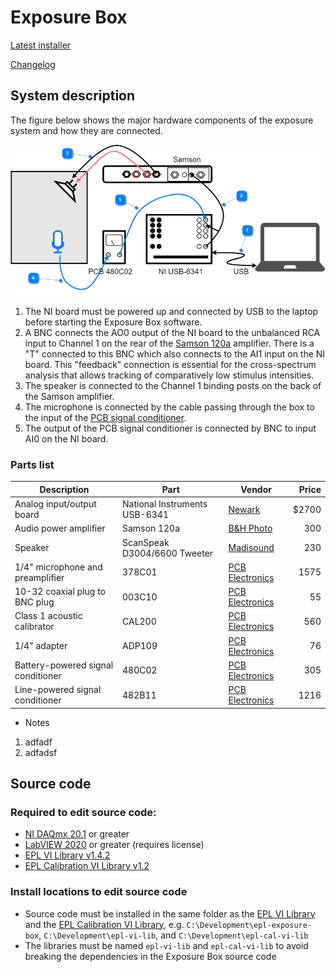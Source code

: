 # Exposure Box

[Latest installer](https://github.com/EPL-Engineering/epl-exposure-box/releases/download/v1.10/Exposure_Box_1-10.exe)

[Changelog](CHANGELOG.md)

## System description
The figure below shows the major hardware components of the exposure system and how they are connected.

![alt text](https://github.com/EPL-Engineering/epl-exposure-box/blob/main/Images/system-overview.png)
1. The NI board must be powered up and connected by USB to the laptop before starting the Exposure Box software.
2. A BNC connects the AO0 output of the NI board to the unbalanced RCA input to Channel 1 on the rear of the [Samson 120a](https://storage.googleapis.com/samson-production/uploads/documents/Servo120a_ownman_v1_2.pdf) amplifier. There is a "T" connected to this BNC which also connects to the AI1 input on the NI board. This "feedback" connection is essential for the cross-spectrum analysis that allows tracking of comparatively low stimulus intensities.
3. The speaker is connected to the Channel 1 binding posts on the back of the Samson amplifier.
4. The microphone is connected by the cable passing through the box to the input of the [PCB signal conditioner](https://www.pcb.com/contentStore/docs/pcb_corporate/electronics/products/manuals/480c02.pdf).
5. The output of the PCB signal conditioner is connected by BNC to input AI0 on the NI board.

### Parts list

| Description | Part | Vendor | Price |
| --- | --- | --- | ---: |
| Analog input/output board | National Instruments USB-6341 | [Newark](https://www.newark.com/ni/782251-01/usb-6341-multifunction-i-o-device/dp/14AJ5486) | $2700 |
| Audio power amplifier | Samson 120a | [B&H Photo](https://www.bhphotovideo.com/c/replacement_for/131242-REG/Samson_SA120A_Servo_120_Power_Amplifier.html) | 300 |
| Speaker | ScanSpeak D3004/6600 Tweeter | [Madisound](https://www.madisoundspeakerstore.com/scanspeak-soft-dome-tweeters/scanspeak-illuminator-d3004/6600-aircirc-tweeter-textile-dome/) | 230 |
| 1/4" microphone and preamplifier | 378C01 | [PCB Electronics](https://www.pcb.com/products?m=378C01) | 1575 |
| 10-32 coaxial plug to BNC plug | 003C10 | [PCB Electronics](https://www.pcb.com/products?m=003C10) | 55 |
| Class 1 acoustic calibrator | CAL200 | [PCB Electronics](https://www.pcb.com/products?m=CAL200) | 560 |
| 1/4" adapter | ADP109 | [PCB Electronics](https://www.pcb.com/products?m=ADP109) | 76 |
| Battery-powered signal conditioner | 480C02 | [PCB Electronics](https://www.pcb.com/products?m=480C02) | 305 | 
| Line-powered signal conditioner | 482B11 | [PCB Electronics](https://www.pcb.com/products?m=482b11) | 1216 |

- Notes
1. adfadf
2. adfadsf
 


## Source code
### Required to edit source code:
- [NI DAQmx 20.1](https://www.ni.com/en/support/downloads/drivers/download.ni-daq-mx.html#348669) or greater
- [LabVIEW 2020](https://www.ni.com/en/support/downloads/software-products/download.labview.html#346254) or greater (requires license)
- [EPL VI Library v1.4.2](https://github.com/EPL-Engineering/epl-vi-lib/releases/tag/v1.4.2)
- [EPL Calibration VI Library v1.2](https://github.com/keh38/epl-cal-vi-lib/releases/tag/v1.2)

### Install locations to edit source code
- Source code must be installed in the same folder as the [EPL VI Library](https://github.com/EPL-Engineering/epl-vi-lib) and the [EPL Calibration VI Library](https://github.com/keh38/epl-cal-vi-lib), e.g. `C:\Development\epl-exposure-box`, `C:\Development\epl-vi-lib`, and `C:\Development\epl-cal-vi-lib`
- The libraries must be named `epl-vi-lib` and `epl-cal-vi-lib` to avoid breaking the dependencies in the Exposure Box source code
